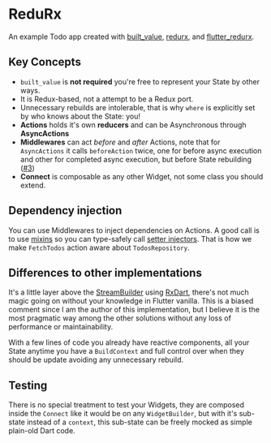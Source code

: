 # ReduRx

An example Todo app created with [built_value](https://pub.dartlang.org/packages/built_value), [redurx](https://pub.dartlang.org/packages/redurx), and [flutter_redurx](https://pub.dartlang.org/packages/flutter_redurx).

## Key Concepts

  * `built_value` is **not required** you're free to represent your State by other ways.
  * It is Redux-based, not a attempt to be a Redux port.
  * Unnecessary rebuilds are intolerable, that is why `where` is explicitly set by who knows about the State: you!
  * **Actions** holds it's own **reducers** and can be Asynchronous through **AsyncActions** 
  * **Middlewares** can act *before* and *after* Actions, note that for `AsyncActions` it calls `beforeAction` twice, one for before async execution and other for completed async execution, but before State rebuilding ([#3](https://github.com/leocavalcante/Flutter-ReduRx/issues/3))
  * **Connect** is composable as any other Widget, not some class you should extend.
  
## Dependency injection
  
You can use Middlewares to inject dependencies on Actions. A good call is to use [mixins](https://www.dartlang.org/articles/language/mixins) so you can type-safely call [setter injectors](https://en.wikipedia.org/wiki/Dependency_injection#Setter_injection_comparison). That is how we make `FetchTodos` action aware about `TodosRepository`.
  
## Differences to other implementations

It's a little layer above the [StreamBuilder](https://docs.flutter.io/flutter/widgets/StreamBuilder-class.html) using [RxDart](https://github.com/ReactiveX/rxdart), there's not much magic going on without your knowledge in Flutter vanilla. This is a biased comment since I am the author of this implementation, but I believe it is the most pragmatic way among the other solutions without any loss of performance or maintainability.

With a few lines of code you already have reactive components, all your State anytime you have a `BuildContext` and full control over when they should be update avoiding any unnecessary rebuild.

## Testing

There is no special treatment to test your Widgets, they are composed inside the `Connect` like it would be on any `WidgetBuilder`, but with it's sub-state instead of a `context`, this sub-state can be freely mocked as simple plain-old Dart code.
